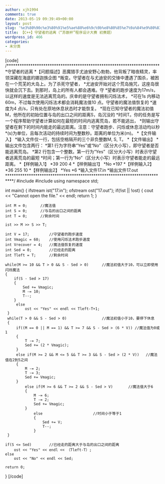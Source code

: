 ```yaml
---
author: xjh1994
comments: true
date: 2013-05-19 09:39:49+00:00
layout: post
slug: '%e3%80%90c%e3%80%91%e5%ae%88%e6%9c%9b%e8%80%85%e7%9a%84%e9%80%83%e7%a6%bb%ef%bc%88%e8%8b%8f%e5%b5%8c%e6%9d%af%e7%a8%8b%e5%ba%8f%e8%ae%be%e8%ae%a1%e5%a4%a7%e8%b5%9b-%e5%88%9d'
title: 【C++】守望者的逃离（“苏嵌杯”程序设计大赛 初赛题）
wordpress_id: 466
categories:
- 未分类
---
```


[code]
/***********************************************************************
*守望者的逃离
*【问题描述】恶魔猎手尤迪安野心勃勃，他背叛了暗夜精灵，率领深藏在海底的娜迦族企图
*叛变。守望者在与尤迪安的交锋中遭遇了围杀，被困在一个荒芜的大岛上。为了杀死守望者，
*尤迪安开始对这个荒岛施咒，这座岛很快就会沉下去。到那时，岛上的所有人都会遇难。守
*望者的跑步速度为17m/s，以这样的速度是无法逃离荒岛的。庆幸的是守望者拥有闪烁法术，
*可在1s 内移动60m，不过每次使用闪烁法术都会消耗魔法值10 点。守望者的魔法值恢复的
*速度为4 点/s，只有处在原地休息状态时才能恢复。
*现在已知守望者的魔法初值M，他所在的初始位置与岛的出口之间的距离S，岛沉没的
*时间T。你的任务是写一个程序帮助守望者计算如何在最短的时间内逃离荒岛，若不能逃出，
*则输出守望者在剩下的时间内能走的最远距离。注意：守望者跑步、闪烁或休息活动均以秒
*(s)为单位，且每次活动的持续时间为整数秒。距离的单位为米(m)。
*【文件输入】
*输入文件仅一行，包括空格隔开的三个非负整数M, S, T。
*【文件输出】
*输出文件包含两行：
*第1 行为字符串“Yes”或“No”（区分大小写），即守望者是否能逃离荒岛。
*第2 行包含一个整数。第一行为“Yes”（区分大小写）时表示守望者逃离荒岛的最短
*时间；第一行为“No”（区分大小写）时表示守望者能走的最远距离。
*【样例输入1】
*39 200 4
*【样例输出1】
*No
*197
*【样例输入2】
*36 255 10
*【样例输出2】
*Yes
*6
*输入文件17.in
*输出文件17.out
***************************************************************************/
#include <iostream>
#include <fstream>
using namespace std;

int main()
{
	ifstream ist("17.in");
	ofstream ost("17.out");
	if(!ist || !ost)
	{
		cout << "Cannot open the file." << endl;
		return 1;
	}

	int M = 0;		//魔法值
	int S = 0;		//与岛的出口之间的距离
	int T = 0;		//剩余时间

	ist >> M >> S >> T;

	int V = 17;			//守望者的跑步速度
	int Vmagic = 60;	//使用闪烁法术跑步速度
	int Vrecover = 4;	//魔法值恢复的速度
	int Sed = 0;		//已经走的距离
	int Tleft = T;		//剩余时间

    while(M >= 10 && T > 0 && S - Sed > 0)		//魔法初值大于10，可以立即使用闪烁魔法
	{
		if(S - Sed > 17)
		{
			Sed += Vmagic;
            M -= 10;
            T--;
		}
         else
			 ost << "Yes" << endl << Tleft-T+1;
     }
     while(T > 0 && S - Sed > 0)				//魔法初值小于10，要停下休息
	 {
         if((M == 0 || M == 1) && T >= 7 && S - Sed > (6 * V)) //魔法值为0或1
         {
			 T -= 7;
			 Sed += (2 * Vmagic);
		 }
         else if(M >= 2 && M <= 5 && T >= 3 && S - Sed > (2 * V))	//魔法值在2到5之间
         {
			 M -= 2;
			 T -= 3;
			 Sed += Vmagic;
		 }
			 else if(M >= 6 && T >= 2 && S - Sed > V)		//魔法值大于6
			 {
				 M -= 6;
				 T -= 2;
				 Sed += Vmagic;
			 }
				 else						//时间小于等于1
				 {
					 Sed += V;
					 T--;
				 }
     }

	if(S <= Sed)		//已经走的距离大于与岛的出口之间的距离
		ost << "Yes" << endl << （Tleft-T）;
	else
		ost << "No" << endl << Sed;

	return 0;
}
[/code]
